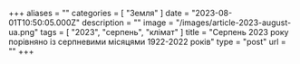 +++
aliases = ""
categories = [ "Земля" ]
date = "2023-08-01T10:50:05.000Z"
description = ""
image = "/images/article-2023-august-ua.png"
tags = [ "2023", "серпень", "клiмат" ]
title = "Серпень 2023 року порівняно із серпневими місяцями 1922-2022 років"
type = "post"
url = ""
+++



